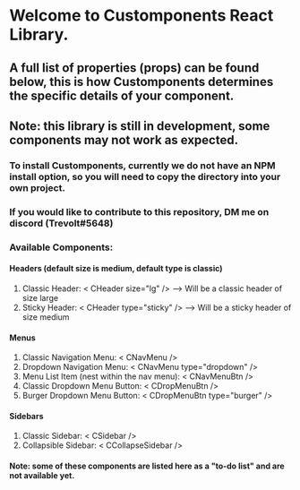 
# Welcome to Customponents React Library.

## A full list of properties (props) can be found below, this is how Customponents determines the specific details of your component.

## Note: this library is still in development, some components may not work as expected.
### To install Customponents, currently we do not have an NPM install option, so you will need to copy the directory into your own project.

### If you would like to contribute to this repository, DM me on discord (Trevolt#5648)


### Available Components:

 #### Headers (default size is medium, default type is classic)
 1. Classic Header: < CHeader size="lg" />    --> Will be a classic header of size large
 2. Sticky Header: < CHeader type="sticky" /> --> Will be a sticky header of size medium

 #### Menus
 1. Classic Navigation Menu: < CNavMenu />
 2. Dropdown Navigation Menu: < CNavMenu type="dropdown" />
 3. Menu List Item (nest within the nav menu): < CNavMenuBtn />
 4. Classic Dropdown Menu Button: < CDropMenuBtn />
 5. Burger Dropdown Menu Button: < CDropMenuBtn type="burger" />

 #### Sidebars
 1. Classic Sidebar: < CSidebar />
 2. Collapsible Sidebar: < CCollapseSidebar />


 #### Note: some of these components are listed here as a "to-do list" and are not available yet.
